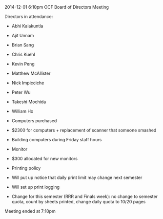 2014-12-01 6:10pm
OCF Board of Directors Meeting

Directors in attendance:
- Abhi Kalakuntla <abhik>
- Ajit Unnam <aunnam>
- Brian Sang <baisang>
- Chris Kuehl <ckuehl>
- Kevin Peng <kpengboy>
- Matthew McAllister <mattmcal>
- Nick Impicciche <nickimp>
- Peter Wu <peterwu>
- Takeshi Mochida <tmochida>
- William Ho <willh>

- Computers purchased
 - $2300 for computers + replacement of scanner that someone smashed
 - Building computers during Friday staff hours

- Monitor
 - $300 allocated for new monitors

- Printing policy
 - Will put up notice that daily print limit may change next semester
 - Will set up print logging
 - Change for this semester (RRR and Finals week): no change to semester quota, count by sheets printed, change daily quota to 10/20 pages

Meeting ended at 7:10pm
